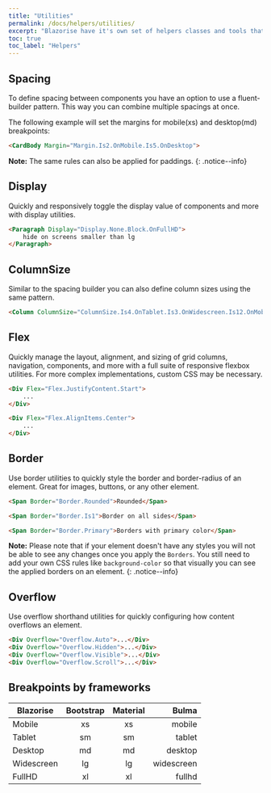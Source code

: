 ```yaml
---
title: "Utilities"
permalink: /docs/helpers/utilities/
excerpt: "Blazorise have it's own set of helpers classes and tools that you can use to organize you application without writing CSS class-names."
toc: true
toc_label: "Helpers"
---
```


## Spacing

To define spacing between components you have an option to use a fluent-builder pattern. This way you can combine multiple spacings at once.

The following example will set the margins for mobile(xs) and desktop(md) breakpoints:

```html
<CardBody Margin="Margin.Is2.OnMobile.Is5.OnDesktop">
```

**Note:** The same rules can also be applied for paddings.
{: .notice--info}

## Display

Quickly and responsively toggle the display value of components and more with display utilities.

```html
<Paragraph Display="Display.None.Block.OnFullHD">
    hide on screens smaller than lg
</Paragraph>
```

## ColumnSize

Similar to the spacing builder you can also define column sizes using the same pattern.

```html
<Column ColumnSize="ColumnSize.Is4.OnTablet.Is3.OnWidescreen.Is12.OnMobile">
```

## Flex

Quickly manage the layout, alignment, and sizing of grid columns, navigation, components, and more with a full suite of responsive flexbox utilities. For more complex implementations, custom CSS may be necessary.

```html
<Div Flex="Flex.JustifyContent.Start">
    ...
</Div>

<Div Flex="Flex.AlignItems.Center">
    ...
</Div>
```

## Border

Use border utilities to quickly style the border and border-radius of an element. Great for images, buttons, or any other element.

```html
<Span Border="Border.Rounded">Rounded</Span>

<Span Border="Border.Is1">Border on all sides</Span>

<Span Border="Border.Primary">Borders with primary color</Span>
```

**Note:** Please note that if your element doesn't have any styles you will not be able to see any changes once you apply the `Borders`. You still need to add your own CSS rules like `background-color` so that visually you can see the applied borders on an element.
{: .notice--info}

## Overflow

Use overflow shorthand utilities for quickly configuring how content overflows an element.

```html
<Div Overflow="Overflow.Auto">...</Div>
<Div Overflow="Overflow.Hidden">...</Div>
<Div Overflow="Overflow.Visible">...</Div>
<Div Overflow="Overflow.Scroll">...</Div>
```

## Breakpoints by frameworks

| Blazorise     | Bootstrap     | Material      | Bulma         |
| ------------- |:-------------:|:-------------:| -------------:|
| Mobile        | xs            | xs            | mobile        |
| Tablet        | sm            | sm            | tablet        |
| Desktop       | md            | md            | desktop       |
| Widescreen    | lg            | lg            | widescreen    |
| FullHD        | xl            | xl            | fullhd        |